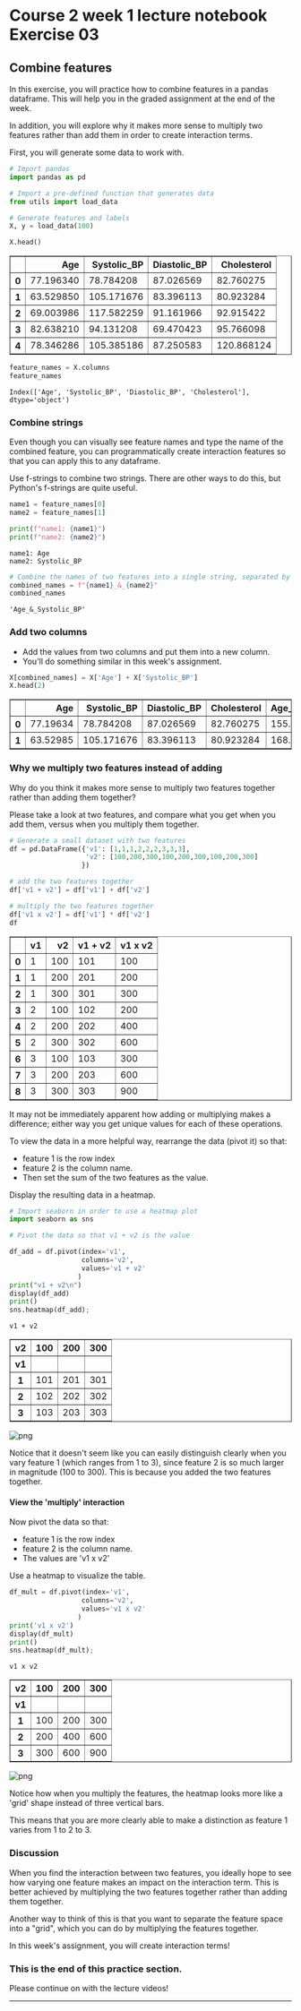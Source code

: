# Course 2 week 1 lecture notebook Exercise 03


<a name="combine-features"></a>
## Combine features

In this exercise, you will practice how to combine features in a pandas dataframe.  This will help you in the graded assignment at the end of the week.  

In addition, you will explore why it makes more sense to multiply two features rather than add them in order to create interaction terms.

First, you will generate some data to work with.


```python
# Import pandas
import pandas as pd

# Import a pre-defined function that generates data
from utils import load_data
```


```python
# Generate features and labels
X, y = load_data(100)
```


```python
X.head()
```




<div>
<style scoped>
    .dataframe tbody tr th:only-of-type {
        vertical-align: middle;
    }

    .dataframe tbody tr th {
        vertical-align: top;
    }

    .dataframe thead th {
        text-align: right;
    }
</style>
<table border="1" class="dataframe">
  <thead>
    <tr style="text-align: right;">
      <th></th>
      <th>Age</th>
      <th>Systolic_BP</th>
      <th>Diastolic_BP</th>
      <th>Cholesterol</th>
    </tr>
  </thead>
  <tbody>
    <tr>
      <th>0</th>
      <td>77.196340</td>
      <td>78.784208</td>
      <td>87.026569</td>
      <td>82.760275</td>
    </tr>
    <tr>
      <th>1</th>
      <td>63.529850</td>
      <td>105.171676</td>
      <td>83.396113</td>
      <td>80.923284</td>
    </tr>
    <tr>
      <th>2</th>
      <td>69.003986</td>
      <td>117.582259</td>
      <td>91.161966</td>
      <td>92.915422</td>
    </tr>
    <tr>
      <th>3</th>
      <td>82.638210</td>
      <td>94.131208</td>
      <td>69.470423</td>
      <td>95.766098</td>
    </tr>
    <tr>
      <th>4</th>
      <td>78.346286</td>
      <td>105.385186</td>
      <td>87.250583</td>
      <td>120.868124</td>
    </tr>
  </tbody>
</table>
</div>




```python
feature_names = X.columns
feature_names
```




    Index(['Age', 'Systolic_BP', 'Diastolic_BP', 'Cholesterol'], dtype='object')



### Combine strings
Even though you can visually see feature names and type the name of the combined feature, you can programmatically create interaction features so that you can apply this to any dataframe.

Use f-strings to combine two strings.  There are other ways to do this, but Python's f-strings are quite useful.


```python
name1 = feature_names[0]
name2 = feature_names[1]

print(f"name1: {name1}")
print(f"name2: {name2}")
```

    name1: Age
    name2: Systolic_BP



```python
# Combine the names of two features into a single string, separated by '_&_' for clarity
combined_names = f"{name1}_&_{name2}"
combined_names
```




    'Age_&_Systolic_BP'



### Add two columns
- Add the values from two columns and put them into a new column.
- You'll do something similar in this week's assignment.


```python
X[combined_names] = X['Age'] + X['Systolic_BP']
X.head(2)
```




<div>
<style scoped>
    .dataframe tbody tr th:only-of-type {
        vertical-align: middle;
    }

    .dataframe tbody tr th {
        vertical-align: top;
    }

    .dataframe thead th {
        text-align: right;
    }
</style>
<table border="1" class="dataframe">
  <thead>
    <tr style="text-align: right;">
      <th></th>
      <th>Age</th>
      <th>Systolic_BP</th>
      <th>Diastolic_BP</th>
      <th>Cholesterol</th>
      <th>Age_&amp;_Systolic_BP</th>
    </tr>
  </thead>
  <tbody>
    <tr>
      <th>0</th>
      <td>77.19634</td>
      <td>78.784208</td>
      <td>87.026569</td>
      <td>82.760275</td>
      <td>155.980548</td>
    </tr>
    <tr>
      <th>1</th>
      <td>63.52985</td>
      <td>105.171676</td>
      <td>83.396113</td>
      <td>80.923284</td>
      <td>168.701526</td>
    </tr>
  </tbody>
</table>
</div>



### Why we multiply two features instead of adding

Why do you think it makes more sense to multiply two features together rather than adding them together?

Please take a look at two features, and compare what you get when you add them, versus when you multiply them together.


```python
# Generate a small dataset with two features
df = pd.DataFrame({'v1': [1,1,1,2,2,2,3,3,3],
                   'v2': [100,200,300,100,200,300,100,200,300]
                  })

# add the two features together
df['v1 + v2'] = df['v1'] + df['v2']

# multiply the two features together
df['v1 x v2'] = df['v1'] * df['v2']
df
```




<div>
<style scoped>
    .dataframe tbody tr th:only-of-type {
        vertical-align: middle;
    }

    .dataframe tbody tr th {
        vertical-align: top;
    }

    .dataframe thead th {
        text-align: right;
    }
</style>
<table border="1" class="dataframe">
  <thead>
    <tr style="text-align: right;">
      <th></th>
      <th>v1</th>
      <th>v2</th>
      <th>v1 + v2</th>
      <th>v1 x v2</th>
    </tr>
  </thead>
  <tbody>
    <tr>
      <th>0</th>
      <td>1</td>
      <td>100</td>
      <td>101</td>
      <td>100</td>
    </tr>
    <tr>
      <th>1</th>
      <td>1</td>
      <td>200</td>
      <td>201</td>
      <td>200</td>
    </tr>
    <tr>
      <th>2</th>
      <td>1</td>
      <td>300</td>
      <td>301</td>
      <td>300</td>
    </tr>
    <tr>
      <th>3</th>
      <td>2</td>
      <td>100</td>
      <td>102</td>
      <td>200</td>
    </tr>
    <tr>
      <th>4</th>
      <td>2</td>
      <td>200</td>
      <td>202</td>
      <td>400</td>
    </tr>
    <tr>
      <th>5</th>
      <td>2</td>
      <td>300</td>
      <td>302</td>
      <td>600</td>
    </tr>
    <tr>
      <th>6</th>
      <td>3</td>
      <td>100</td>
      <td>103</td>
      <td>300</td>
    </tr>
    <tr>
      <th>7</th>
      <td>3</td>
      <td>200</td>
      <td>203</td>
      <td>600</td>
    </tr>
    <tr>
      <th>8</th>
      <td>3</td>
      <td>300</td>
      <td>303</td>
      <td>900</td>
    </tr>
  </tbody>
</table>
</div>



It may not be immediately apparent how adding or multiplying makes a difference; either way you get unique values for each of these operations.

To view the data in a more helpful way, rearrange the data (pivot it) so that:
- feature 1 is the row index 
- feature 2 is the column name.  
- Then set the sum of the two features as the value. 

Display the resulting data in a heatmap.


```python
# Import seaborn in order to use a heatmap plot
import seaborn as sns
```


```python
# Pivot the data so that v1 + v2 is the value

df_add = df.pivot(index='v1',
                  columns='v2',
                  values='v1 + v2'
                 )
print("v1 + v2\n")
display(df_add)
print()
sns.heatmap(df_add);
```

    v1 + v2
    



<div>
<style scoped>
    .dataframe tbody tr th:only-of-type {
        vertical-align: middle;
    }

    .dataframe tbody tr th {
        vertical-align: top;
    }

    .dataframe thead th {
        text-align: right;
    }
</style>
<table border="1" class="dataframe">
  <thead>
    <tr style="text-align: right;">
      <th>v2</th>
      <th>100</th>
      <th>200</th>
      <th>300</th>
    </tr>
    <tr>
      <th>v1</th>
      <th></th>
      <th></th>
      <th></th>
    </tr>
  </thead>
  <tbody>
    <tr>
      <th>1</th>
      <td>101</td>
      <td>201</td>
      <td>301</td>
    </tr>
    <tr>
      <th>2</th>
      <td>102</td>
      <td>202</td>
      <td>302</td>
    </tr>
    <tr>
      <th>3</th>
      <td>103</td>
      <td>203</td>
      <td>303</td>
    </tr>
  </tbody>
</table>
</div>


    



![png](output_15_3.png)


Notice that it doesn't seem like you can easily distinguish clearly when you vary feature 1 (which ranges from 1 to 3), since feature 2 is so much larger in magnitude (100 to 300).  This is because you added the two features together.

#### View the 'multiply' interaction

Now pivot the data so that:
- feature 1 is the row index 
- feature 2 is the column name.  
- The values are 'v1 x v2' 

Use a heatmap to visualize the table.


```python
df_mult = df.pivot(index='v1',
                  columns='v2',
                  values='v1 x v2'
                 )
print('v1 x v2')
display(df_mult)
print()
sns.heatmap(df_mult);
```

    v1 x v2



<div>
<style scoped>
    .dataframe tbody tr th:only-of-type {
        vertical-align: middle;
    }

    .dataframe tbody tr th {
        vertical-align: top;
    }

    .dataframe thead th {
        text-align: right;
    }
</style>
<table border="1" class="dataframe">
  <thead>
    <tr style="text-align: right;">
      <th>v2</th>
      <th>100</th>
      <th>200</th>
      <th>300</th>
    </tr>
    <tr>
      <th>v1</th>
      <th></th>
      <th></th>
      <th></th>
    </tr>
  </thead>
  <tbody>
    <tr>
      <th>1</th>
      <td>100</td>
      <td>200</td>
      <td>300</td>
    </tr>
    <tr>
      <th>2</th>
      <td>200</td>
      <td>400</td>
      <td>600</td>
    </tr>
    <tr>
      <th>3</th>
      <td>300</td>
      <td>600</td>
      <td>900</td>
    </tr>
  </tbody>
</table>
</div>


    



![png](output_18_3.png)


Notice how when you multiply the features, the heatmap looks more like a 'grid' shape instead of three vertical bars.  

This means that you are more clearly able to make a distinction as feature 1 varies from 1 to 2 to 3.

### Discussion

When you find the interaction between two features, you ideally hope to see how varying one feature makes an impact on the interaction term.  This is better achieved by multiplying the two features together rather than adding them together.  

Another way to think of this is that you want to separate the feature space into a "grid", which you can do by multiplying the features together.

In this week's assignment, you will create interaction terms!

### This is the end of this practice section.

Please continue on with the lecture videos!

---

